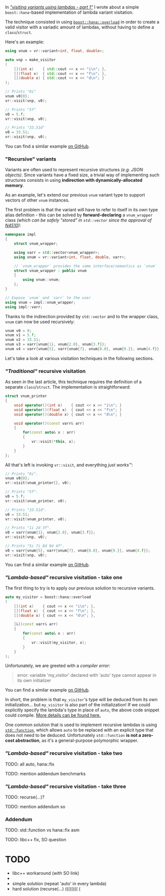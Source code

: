 


In [*"visiting variants using lambdas - part 1"*](https://vittorioromeo.info/index/blog/variants_lambdas_part_1.html) I wrote about a simple `boost::hana`-based implementation of lambda variant visitation.

The technique consisted in using [`boost::hana::overload`](http://www.boost.org/doc/libs/1_61_0/libs/hana/doc/html/group__group-functional.html#ga83e71bae315e299f9f5f9de77b012139) in order to create a valid visitor with a variadic amount of lambdas, without having to define a `class`/`struct`.

<p></p>

Here's an example:

```cpp
using vnum = vr::variant<int, float, double>;

auto vnp = make_visitor
(
    [](int x)    { std::cout << x << "i\n"; },
    [](float x)  { std::cout << x << "f\n"; },
    [](double x) { std::cout << x << "d\n"; }
);

// Prints "0i"
vnum v0{0};
vr::visit(vnp, v0);

// Prints "5f"
v0 = 5.f;
vr::visit(vnp, v0);

// Prints "33.51d"
v0 = 33.51;
vr::visit(vnp, v0);
```

You can find a similar example [on GitHub](https://github.com/SuperV1234/vittorioromeo.info/blob/master/extra/visiting_variants/2_lambda_visitation.cpp).



### "Recursive" variants

Variants are often used to represent recursive structures *(e.g. JSON objects)*. Since variants have a fixed size, a trivial way of implementing such structures consists in using **indirection with dynamically-allocated memory**.

As an example, let's extend our previous `vnum` variant type to support vectors of other `vnum` instances.

The first problem is that the variant will have to refer to itself in its own type alias definition - this can be solved by **forward-declaring** a `vnum_wrapper` class *(which can be safely "stored" in `std::vector` since the approval of [N4510](http://www.open-std.org/jtc1/sc22/wg21/docs/papers/2015/n4510.html))*:

```cpp
namespace impl
{
    struct vnum_wrapper;

    using varr = std::vector<vnum_wrapper>;
    using vnum = vr::variant<int, float, double, varr>;

    // `vnum_wrapper` provides the same interface/semantics as `vnum`
    struct vnum_wrapper : public vnum
    {
        using vnum::vnum;
    };
}

// Expose `vnum` and `varr` to the user
using vnum = impl::vnum_wrapper;
using impl::varr;
```

Thanks to the indirection provided by `std::vector` and to the wrapper class, `vnum` can now be used recursively:

```cpp
vnum v0 = 0;
vnum v1 = 5.f;
vnum v2 = 33.51;
vnum v3 = varr{vnum{1}, vnum{2.0}, vnum{3.f}};
vnum v4 = varr{vnum{5}, varr{vnum{7}, vnum{8.0}, vnum{9.}}, vnum{4.f}};
```

Let's take a look at various visitation techniques in the following sections.



### *"Traditional"* recursive visitation

As seen in the last article, this technique requires the definition of a separate `class`/`struct`. The implementation is straightforward:

```cpp
struct vnum_printer
{
    void operator()(int x)    { cout << x << "i\n"; }
    void operator()(float x)  { cout << x << "f\n"; }
    void operator()(double x) { cout << x << "d\n"; }

    void operator()(const varr& arr)
    {
        for(const auto& x : arr)
        {
            vr::visit(*this, x);
        }
    }
};
```

All that's left is invoking `vr::visit`, and everything *just works™*:

```cpp
// Prints "0i".
vnum v0{0};
vr::visit(vnum_printer{}, v0);

// Prints "5f".
v0 = 5.f;
vr::visit(vnum_printer, v0);

// Prints "33.51d".
v0 = 33.51;
vr::visit(vnum_printer, v0);

// Prints "1i 2d 3f".
v0 = varr{vnum{1}, vnum{2.0}, vnum{3.f}};
vr::visit(vnp, v0);

// Prints "5i 7i 8d 9d 4f".
v0 = varr{vnum{5}, varr{vnum{7}, vnum{8.0}, vnum{9.}}, vnum{4.f}};
vr::visit(vnp, v0);
```

You can find a similar example [on GitHub](https://github.com/SuperV1234/vittorioromeo.info/blob/master/extra/visiting_variants/1_traditional_recursive_visitation.cpp).



### *"Lambda-based"* recursive visitation - take one

The first thing to try is to apply our previous solution to recursive variants.

```cpp
auto my_visitor = boost::hana::overload
(
    [](int x)    { cout << x << "i\n"; },
    [](float x)  { cout << x << "f\n"; },
    [](double x) { cout << x << "d\n"; },

    [&](const varr& arr)
    {
        for(const auto& x : arr)
        {
            vr::visit(my_visitor, x);
        }
    }
);
```

Unfortunately, we are greeted with a *compiler error*:

> error: variable 'my_visitor' declared with 'auto' type cannot appear in its own initializer

You can find a similar example [on GitHub](https://github.com/SuperV1234/vittorioromeo.info/blob/master/extra/visiting_variants/5_lambda_visitation_notworking.cpp).

In short, the problem is that `my_visitor`'s type will be deduced from its own initialization... but `my_visitor` is also part of the initialization! If we could explicitly specify the lambda's type in place of `auto`, the above code snippet could compile. [More details can be found here.](http://stackoverflow.com/questions/7861506/recursive-call-in-lambda-c11)

One common solution that is used to implement recursive lambdas is using [`std::function`](http://en.cppreference.com/w/cpp/utility/functional/function), which allows `auto` to be replaced with an explicit type that does not need to be deduced. Unfortunately `std::function` **is not a zero-cost abstraction**, as it's a general-purpose polymorphic wrapper.



### *"Lambda-based"* recursive visitation - take two

TODO: all auto, hana::fix

TODO: mention addendum benchmarks


### *"Lambda-based"* recursive visitation - take three 

TODO: recurse(...)? 

TODO: mention addendum so


### Addendum

TODO: std::function vs hana::fix asm

TODO: libc++ fix, SO question






# TODO

* libc++ workaround (with SO link)
*
* simple solution (repeat 'auto' in every lambda)
* hard solution (recurse(...) ((((((((
(
